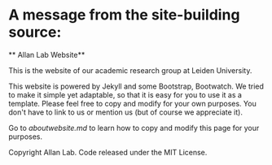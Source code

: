 # A message from the site-building source:


** Allan Lab Website**

This is the website of our academic research group at Leiden University.

This website is powered by Jekyll and some Bootstrap, Bootwatch. We tried to make it simple yet adaptable, so that it is easy for you to use it as a template. Please feel free to copy and modify for your own purposes. You don't have to link to us or mention us (but of course we appreciate it).

Go to *aboutwebsite.md* to learn how to copy and modify this page for your purposes. 


Copyright Allan Lab. Code released under the MIT License.


